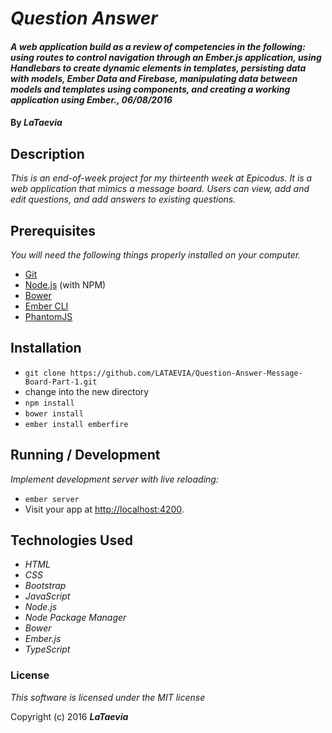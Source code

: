# _Question Answer_

#### _A web application build as a review of competencies in the following: using routes to control navigation through an Ember.js application, using Handlebars to create dynamic elements in templates, persisting data with models, Ember Data and Firebase, manipulating data between models and templates using components, and creating a working application using Ember., 06/08/2016_

#### By _**LaTaevia**_

## Description

_This is an end-of-week project for my thirteenth week at Epicodus. It is a web application that mimics a message board. Users can view, add and edit questions, and add answers to existing questions._

## Prerequisites

_You will need the following things properly installed on your computer._

* [Git](http://git-scm.com/)
* [Node.js](http://nodejs.org/) (with NPM)
* [Bower](http://bower.io/)
* [Ember CLI](http://ember-cli.com/)
* [PhantomJS](http://phantomjs.org/)

## Installation

* `git clone https://github.com/LATAEVIA/Question-Answer-Message-Board-Part-1.git`
* change into the new directory
* `npm install`
* `bower install`
* `ember install emberfire`

## Running / Development

_Implement development server with live reloading:_
* `ember server`
* Visit your app at [http://localhost:4200](http://localhost:4200).

## Technologies Used

* _HTML_
* _CSS_
* _Bootstrap_
* _JavaScript_
* _Node.js_
* _Node Package Manager_
* _Bower_
* _Ember.js_
* _TypeScript_

### License

*This software is licensed under the MIT license*

Copyright (c) 2016 **_LaTaevia_**
